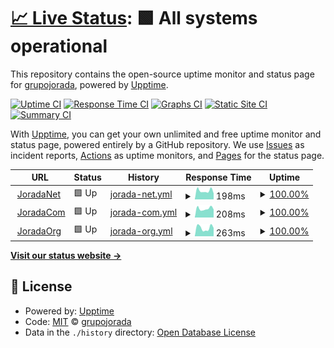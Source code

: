 # [📈 Live Status](https://grupojorada.github.io/upptimejn): <!--live status--> **🟩 All systems operational**

This repository contains the open-source uptime monitor and status page for [grupojorada](https://grupojorada.github.io/upptimejn), powered by [Upptime](https://github.com/upptime/upptime).

[![Uptime CI](https://github.com/grupojorada/upptimejn/workflows/Uptime%20CI/badge.svg)](https://github.com/grupojorada/upptimejn/actions?query=workflow%3A%22Uptime+CI%22)
[![Response Time CI](https://github.com/grupojorada/upptimejn/workflows/Response%20Time%20CI/badge.svg)](https://github.com/grupojorada/upptimejn/actions?query=workflow%3A%22Response+Time+CI%22)
[![Graphs CI](https://github.com/grupojorada/upptimejn/workflows/Graphs%20CI/badge.svg)](https://github.com/grupojorada/upptimejn/actions?query=workflow%3A%22Graphs+CI%22)
[![Static Site CI](https://github.com/grupojorada/upptimejn/workflows/Static%20Site%20CI/badge.svg)](https://github.com/grupojorada/upptimejn/actions?query=workflow%3A%22Static+Site+CI%22)
[![Summary CI](https://github.com/grupojorada/upptimejn/workflows/Summary%20CI/badge.svg)](https://github.com/grupojorada/upptimejn/actions?query=workflow%3A%22Summary+CI%22)

With [Upptime](https://upptime.js.org), you can get your own unlimited and free uptime monitor and status page, powered entirely by a GitHub repository. We use [Issues](https://github.com/grupojorada/upptimejn/issues) as incident reports, [Actions](https://github.com/grupojorada/upptimejn/actions) as uptime monitors, and [Pages](https://grupojorada.github.io/upptimejn) for the status page.

<!--start: status pages-->
<!-- This summary is generated by Upptime (https://github.com/upptime/upptime) -->
<!-- Do not edit this manually, your changes will be overwritten -->
<!-- prettier-ignore -->
| URL | Status | History | Response Time | Uptime |
| --- | ------ | ------- | ------------- | ------ |
| <img alt="" src="https://favicons.githubusercontent.com/jorada.net" height="13"> [JoradaNet](https://jorada.net) | 🟩 Up | [jorada-net.yml](https://github.com/grupojorada/upptimejn/commits/HEAD/history/jorada-net.yml) | <details><summary><img alt="Response time graph" src="./graphs/jorada-net/response-time-week.png" height="20"> 198ms</summary><br><a href="https://grupojorada.github.io/upptimejn/history/jorada-net"><img alt="Response time 208" src="https://img.shields.io/endpoint?url=https%3A%2F%2Fraw.githubusercontent.com%2Fgrupojorada%2Fupptimejn%2FHEAD%2Fapi%2Fjorada-net%2Fresponse-time.json"></a><br><a href="https://grupojorada.github.io/upptimejn/history/jorada-net"><img alt="24-hour response time 139" src="https://img.shields.io/endpoint?url=https%3A%2F%2Fraw.githubusercontent.com%2Fgrupojorada%2Fupptimejn%2FHEAD%2Fapi%2Fjorada-net%2Fresponse-time-day.json"></a><br><a href="https://grupojorada.github.io/upptimejn/history/jorada-net"><img alt="7-day response time 198" src="https://img.shields.io/endpoint?url=https%3A%2F%2Fraw.githubusercontent.com%2Fgrupojorada%2Fupptimejn%2FHEAD%2Fapi%2Fjorada-net%2Fresponse-time-week.json"></a><br><a href="https://grupojorada.github.io/upptimejn/history/jorada-net"><img alt="30-day response time 257" src="https://img.shields.io/endpoint?url=https%3A%2F%2Fraw.githubusercontent.com%2Fgrupojorada%2Fupptimejn%2FHEAD%2Fapi%2Fjorada-net%2Fresponse-time-month.json"></a><br><a href="https://grupojorada.github.io/upptimejn/history/jorada-net"><img alt="1-year response time 208" src="https://img.shields.io/endpoint?url=https%3A%2F%2Fraw.githubusercontent.com%2Fgrupojorada%2Fupptimejn%2FHEAD%2Fapi%2Fjorada-net%2Fresponse-time-year.json"></a></details> | <details><summary><a href="https://grupojorada.github.io/upptimejn/history/jorada-net">100.00%</a></summary><a href="https://grupojorada.github.io/upptimejn/history/jorada-net"><img alt="All-time uptime 99.98%" src="https://img.shields.io/endpoint?url=https%3A%2F%2Fraw.githubusercontent.com%2Fgrupojorada%2Fupptimejn%2FHEAD%2Fapi%2Fjorada-net%2Fuptime.json"></a><br><a href="https://grupojorada.github.io/upptimejn/history/jorada-net"><img alt="24-hour uptime 100.00%" src="https://img.shields.io/endpoint?url=https%3A%2F%2Fraw.githubusercontent.com%2Fgrupojorada%2Fupptimejn%2FHEAD%2Fapi%2Fjorada-net%2Fuptime-day.json"></a><br><a href="https://grupojorada.github.io/upptimejn/history/jorada-net"><img alt="7-day uptime 100.00%" src="https://img.shields.io/endpoint?url=https%3A%2F%2Fraw.githubusercontent.com%2Fgrupojorada%2Fupptimejn%2FHEAD%2Fapi%2Fjorada-net%2Fuptime-week.json"></a><br><a href="https://grupojorada.github.io/upptimejn/history/jorada-net"><img alt="30-day uptime 100.00%" src="https://img.shields.io/endpoint?url=https%3A%2F%2Fraw.githubusercontent.com%2Fgrupojorada%2Fupptimejn%2FHEAD%2Fapi%2Fjorada-net%2Fuptime-month.json"></a><br><a href="https://grupojorada.github.io/upptimejn/history/jorada-net"><img alt="1-year uptime 99.98%" src="https://img.shields.io/endpoint?url=https%3A%2F%2Fraw.githubusercontent.com%2Fgrupojorada%2Fupptimejn%2FHEAD%2Fapi%2Fjorada-net%2Fuptime-year.json"></a></details>
| <img alt="" src="https://favicons.githubusercontent.com/jorada.com" height="13"> [JoradaCom](https://jorada.com) | 🟩 Up | [jorada-com.yml](https://github.com/grupojorada/upptimejn/commits/HEAD/history/jorada-com.yml) | <details><summary><img alt="Response time graph" src="./graphs/jorada-com/response-time-week.png" height="20"> 208ms</summary><br><a href="https://grupojorada.github.io/upptimejn/history/jorada-com"><img alt="Response time 212" src="https://img.shields.io/endpoint?url=https%3A%2F%2Fraw.githubusercontent.com%2Fgrupojorada%2Fupptimejn%2FHEAD%2Fapi%2Fjorada-com%2Fresponse-time.json"></a><br><a href="https://grupojorada.github.io/upptimejn/history/jorada-com"><img alt="24-hour response time 188" src="https://img.shields.io/endpoint?url=https%3A%2F%2Fraw.githubusercontent.com%2Fgrupojorada%2Fupptimejn%2FHEAD%2Fapi%2Fjorada-com%2Fresponse-time-day.json"></a><br><a href="https://grupojorada.github.io/upptimejn/history/jorada-com"><img alt="7-day response time 208" src="https://img.shields.io/endpoint?url=https%3A%2F%2Fraw.githubusercontent.com%2Fgrupojorada%2Fupptimejn%2FHEAD%2Fapi%2Fjorada-com%2Fresponse-time-week.json"></a><br><a href="https://grupojorada.github.io/upptimejn/history/jorada-com"><img alt="30-day response time 260" src="https://img.shields.io/endpoint?url=https%3A%2F%2Fraw.githubusercontent.com%2Fgrupojorada%2Fupptimejn%2FHEAD%2Fapi%2Fjorada-com%2Fresponse-time-month.json"></a><br><a href="https://grupojorada.github.io/upptimejn/history/jorada-com"><img alt="1-year response time 212" src="https://img.shields.io/endpoint?url=https%3A%2F%2Fraw.githubusercontent.com%2Fgrupojorada%2Fupptimejn%2FHEAD%2Fapi%2Fjorada-com%2Fresponse-time-year.json"></a></details> | <details><summary><a href="https://grupojorada.github.io/upptimejn/history/jorada-com">100.00%</a></summary><a href="https://grupojorada.github.io/upptimejn/history/jorada-com"><img alt="All-time uptime 99.98%" src="https://img.shields.io/endpoint?url=https%3A%2F%2Fraw.githubusercontent.com%2Fgrupojorada%2Fupptimejn%2FHEAD%2Fapi%2Fjorada-com%2Fuptime.json"></a><br><a href="https://grupojorada.github.io/upptimejn/history/jorada-com"><img alt="24-hour uptime 100.00%" src="https://img.shields.io/endpoint?url=https%3A%2F%2Fraw.githubusercontent.com%2Fgrupojorada%2Fupptimejn%2FHEAD%2Fapi%2Fjorada-com%2Fuptime-day.json"></a><br><a href="https://grupojorada.github.io/upptimejn/history/jorada-com"><img alt="7-day uptime 100.00%" src="https://img.shields.io/endpoint?url=https%3A%2F%2Fraw.githubusercontent.com%2Fgrupojorada%2Fupptimejn%2FHEAD%2Fapi%2Fjorada-com%2Fuptime-week.json"></a><br><a href="https://grupojorada.github.io/upptimejn/history/jorada-com"><img alt="30-day uptime 100.00%" src="https://img.shields.io/endpoint?url=https%3A%2F%2Fraw.githubusercontent.com%2Fgrupojorada%2Fupptimejn%2FHEAD%2Fapi%2Fjorada-com%2Fuptime-month.json"></a><br><a href="https://grupojorada.github.io/upptimejn/history/jorada-com"><img alt="1-year uptime 99.98%" src="https://img.shields.io/endpoint?url=https%3A%2F%2Fraw.githubusercontent.com%2Fgrupojorada%2Fupptimejn%2FHEAD%2Fapi%2Fjorada-com%2Fuptime-year.json"></a></details>
| <img alt="" src="https://favicons.githubusercontent.com/jorada.org" height="13"> [JoradaOrg](https://jorada.org) | 🟩 Up | [jorada-org.yml](https://github.com/grupojorada/upptimejn/commits/HEAD/history/jorada-org.yml) | <details><summary><img alt="Response time graph" src="./graphs/jorada-org/response-time-week.png" height="20"> 263ms</summary><br><a href="https://grupojorada.github.io/upptimejn/history/jorada-org"><img alt="Response time 279" src="https://img.shields.io/endpoint?url=https%3A%2F%2Fraw.githubusercontent.com%2Fgrupojorada%2Fupptimejn%2FHEAD%2Fapi%2Fjorada-org%2Fresponse-time.json"></a><br><a href="https://grupojorada.github.io/upptimejn/history/jorada-org"><img alt="24-hour response time 259" src="https://img.shields.io/endpoint?url=https%3A%2F%2Fraw.githubusercontent.com%2Fgrupojorada%2Fupptimejn%2FHEAD%2Fapi%2Fjorada-org%2Fresponse-time-day.json"></a><br><a href="https://grupojorada.github.io/upptimejn/history/jorada-org"><img alt="7-day response time 263" src="https://img.shields.io/endpoint?url=https%3A%2F%2Fraw.githubusercontent.com%2Fgrupojorada%2Fupptimejn%2FHEAD%2Fapi%2Fjorada-org%2Fresponse-time-week.json"></a><br><a href="https://grupojorada.github.io/upptimejn/history/jorada-org"><img alt="30-day response time 312" src="https://img.shields.io/endpoint?url=https%3A%2F%2Fraw.githubusercontent.com%2Fgrupojorada%2Fupptimejn%2FHEAD%2Fapi%2Fjorada-org%2Fresponse-time-month.json"></a><br><a href="https://grupojorada.github.io/upptimejn/history/jorada-org"><img alt="1-year response time 279" src="https://img.shields.io/endpoint?url=https%3A%2F%2Fraw.githubusercontent.com%2Fgrupojorada%2Fupptimejn%2FHEAD%2Fapi%2Fjorada-org%2Fresponse-time-year.json"></a></details> | <details><summary><a href="https://grupojorada.github.io/upptimejn/history/jorada-org">100.00%</a></summary><a href="https://grupojorada.github.io/upptimejn/history/jorada-org"><img alt="All-time uptime 99.98%" src="https://img.shields.io/endpoint?url=https%3A%2F%2Fraw.githubusercontent.com%2Fgrupojorada%2Fupptimejn%2FHEAD%2Fapi%2Fjorada-org%2Fuptime.json"></a><br><a href="https://grupojorada.github.io/upptimejn/history/jorada-org"><img alt="24-hour uptime 100.00%" src="https://img.shields.io/endpoint?url=https%3A%2F%2Fraw.githubusercontent.com%2Fgrupojorada%2Fupptimejn%2FHEAD%2Fapi%2Fjorada-org%2Fuptime-day.json"></a><br><a href="https://grupojorada.github.io/upptimejn/history/jorada-org"><img alt="7-day uptime 100.00%" src="https://img.shields.io/endpoint?url=https%3A%2F%2Fraw.githubusercontent.com%2Fgrupojorada%2Fupptimejn%2FHEAD%2Fapi%2Fjorada-org%2Fuptime-week.json"></a><br><a href="https://grupojorada.github.io/upptimejn/history/jorada-org"><img alt="30-day uptime 100.00%" src="https://img.shields.io/endpoint?url=https%3A%2F%2Fraw.githubusercontent.com%2Fgrupojorada%2Fupptimejn%2FHEAD%2Fapi%2Fjorada-org%2Fuptime-month.json"></a><br><a href="https://grupojorada.github.io/upptimejn/history/jorada-org"><img alt="1-year uptime 99.98%" src="https://img.shields.io/endpoint?url=https%3A%2F%2Fraw.githubusercontent.com%2Fgrupojorada%2Fupptimejn%2FHEAD%2Fapi%2Fjorada-org%2Fuptime-year.json"></a></details>

<!--end: status pages-->

[**Visit our status website →**](https://grupojorada.github.io/upptimejn)

## 📄 License

- Powered by: [Upptime](https://github.com/upptime/upptime)
- Code: [MIT](./LICENSE) © [grupojorada](https://grupojorada.github.io/upptimejn)
- Data in the `./history` directory: [Open Database License](https://opendatacommons.org/licenses/odbl/1-0/)
